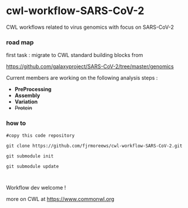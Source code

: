 # cwl-workflow-SARS-CoV-2
CWL workflows related to virus genomics with focus on SARS-CoV-2


### road map
first task : migrate to CWL standard building blocks from 

https://github.com/galaxyproject/SARS-CoV-2/tree/master/genomics


Current members are working on the following analysis steps : 

- **PreProcessing**
- **Assembly**
- **Variation**
- ~~Protein~~



### how to 


```
#copy this code repository 

git clone https://github.com/fjrmoreews/cwl-workflow-SARS-CoV-2.git

git submodule init

git submodule update



```

   
  
  
  


Workflow dev welcome ! 

more on CWL at https://www.commonwl.org




